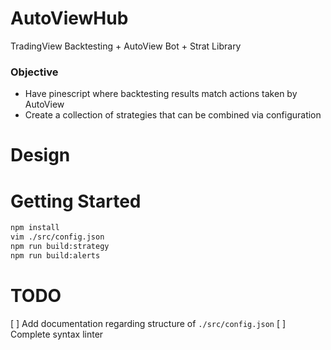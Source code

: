 # AutoViewHub

TradingView Backtesting + AutoView Bot + Strat Library

### Objective

- Have pinescript where backtesting results match actions taken by AutoView
- Create a collection of strategies that can be combined via configuration

# Design


# Getting Started

```sh
npm install
vim ./src/config.json
npm run build:strategy
npm run build:alerts
```

# TODO

[ ] Add documentation regarding structure of `./src/config.json`
[ ] Complete syntax linter
